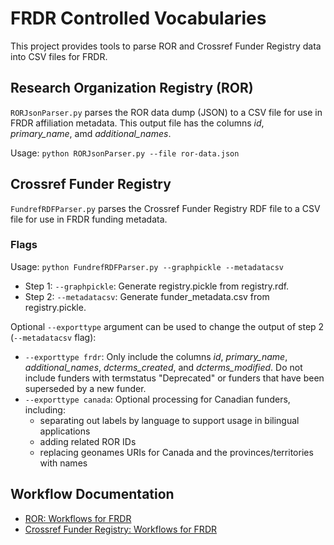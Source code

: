 # FRDR Controlled Vocabularies

This project provides tools to parse ROR and Crossref Funder Registry data into CSV files for FRDR.

## Research Organization Registry (ROR)
`RORJsonParser.py` parses the ROR data dump (JSON) to a CSV file for use in FRDR affiliation metadata. This output file has the columns  *id*, *primary_name*, amd *additional_names*.

Usage: `python RORJsonParser.py --file ror-data.json`

## Crossref Funder Registry
`FundrefRDFParser.py` parses the Crossref Funder Registry RDF file to a CSV file for use in FRDR funding metadata.

### Flags
Usage: `python FundrefRDFParser.py --graphpickle --metadatacsv`

- Step 1: `--graphpickle`: Generate registry.pickle from registry.rdf.
- Step 2: `--metadatacsv`: Generate funder_metadata.csv from registry.pickle.

Optional `--exporttype` argument can be used to change the output of step 2 (`--metadatacsv` flag):

- `--exporttype frdr`: Only include the columns *id*, *primary_name*, *additional_names*, *dcterms_created*, and *dcterms_modified*. Do not include funders with termstatus "Deprecated" or funders that have been superseded by a new funder.
- `--exporttype canada`: Optional processing for Canadian funders, including:
    - separating out labels by language to support usage in bilingual applications
    - adding related ROR IDs
    - replacing geonames URIs for Canada and the provinces/territories with names

## Workflow Documentation
- [ROR: Workflows for FRDR](https://docs.google.com/document/d/1-5n_A9Wo9OzVdQ6OYk0vIKF0khsY6iQu3REMBGWP5K4/edit#)
- [Crossref Funder Registry: Workflows for FRDR](https://docs.google.com/document/d/1swDZqb94xdmpEnHjKakF_DI_mXHRVIYcsodEBRPG1r0/edit#)









